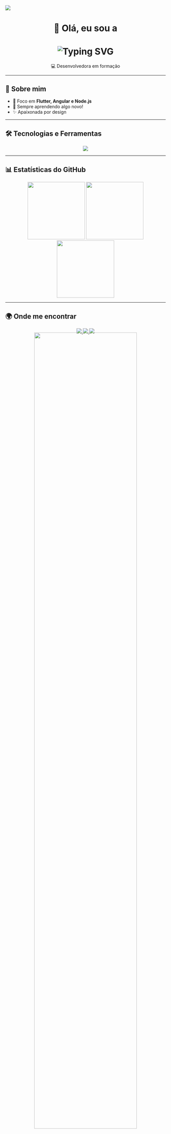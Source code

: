 <img src="https://capsule-render.vercel.app/api?type=waving&color=9370DB&height=120&section=header&animation=twinkling"/>

<h1 align="center">
  🌷 Olá, eu sou a 
</h1>

<h1 align="center">
  <img src="https://readme-typing-svg.herokuapp.com?font=Fira+Code&size=32&duration=2000&pause=500&color=8A2BE2&center=true&vCenter=true&width=435&lines=Nathy+💫" alt="Typing SVG" />
</h1>

<p align="center">
  💻 Desenvolvedora em formação 
</p>

---

## 💜 Sobre mim
- 🎯 Foco em **Flutter, Angular e Node.js**
- 🌱 Sempre aprendendo algo novo!
- ✨ Apaixonada por design

---

## 🛠️ Tecnologias e Ferramentas
<p align="center">
  <img src="https://skillicons.dev/icons?i=flutter,dart,angular,ts,js,nodejs,firebase,git,github,vscode,postman,figma,mongo,html,css" />
</p>

---

## 📊 Estatísticas do GitHub
<p align="center">
  <img height="180em" src="https://streak-stats.demolab.com?user=Nathy1208&theme=midnight-purple&hide_border=true"/>
  <img height="180em" src="https://github-readme-stats.vercel.app/api?username=Nathy1208&show_icons=true&theme=midnight-purple"/>
  <img height="180em" src="https://github-readme-stats.vercel.app/api/top-langs/?username=Nathy1208&layout=compact&theme=midnight-purple"/>
</p>

---

## 🌍 Onde me encontrar
<p align="center">
  <a href="https://www.linkedin.com/in/seu-usuario" target="_blank">
    <img src="https://img.shields.io/badge/-LinkedIn-9370DB?logo=linkedin&style=for-the-badge"/>
  </a>
  <a href="mailto:seuemail@gmail.com">
    <img src="https://img.shields.io/badge/-Gmail-C9A0DC?logo=gmail&style=for-the-badge"/>
  </a>
  <a href="https://github.com/Nathy1208">
    <img src="https://img.shields.io/badge/-GitHub-8A2BE2?logo=github&style=for-the-badge"/>
  </a>
</p>

<!-- 💐 Rodapé com flores lilás delicadas -->
<p align="center">
  <img src="https://i.pinimg.com/originals/1b/3b/88/1b3b889d8e0de7767aada2724ff99e74.gif" width="80%" style="margin-top: -20px;"/>
</p>

<!-- 🩵 Snoopy fofinho -->
<p align="center">
  <img src="https://i.pinimg.com/originals/f4/7b/b4/f47bb487e55e54e9562a95d6e6206e35.gif" width="400" style="margin-bottom: -10px;"/>
</p>




